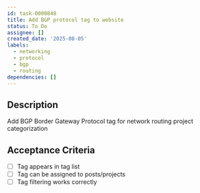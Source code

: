 ```yaml
---
id: task-0000848
title: Add BGP protocol tag to website
status: To Do
assignee: []
created_date: '2025-08-05'
labels:
  - networking
  - protocol
  - bgp
  - routing
dependencies: []
---
```


## Description

Add BGP Border Gateway Protocol tag for network routing project categorization

## Acceptance Criteria

- [ ] Tag appears in tag list
- [ ] Tag can be assigned to posts/projects
- [ ] Tag filtering works correctly
